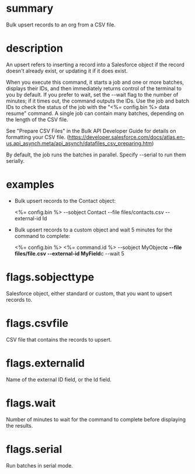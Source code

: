 # summary

Bulk upsert records to an org from a CSV file.

# description

An upsert refers to inserting a record into a Salesforce object if the record doesn't already exist, or updating it if it does exist.

When you execute this command, it starts a job and one or more batches, displays their IDs, and then immediately returns control of the terminal to you by default. If you prefer to wait, set the --wait flag to the number of minutes; if it times out, the command outputs the IDs. Use the job and batch IDs to check the status of the job with the "<%= config.bin %> data resume" command. A single job can contain many batches, depending on the length of the CSV file.

See "Prepare CSV Files" in the Bulk API Developer Guide for details on formatting your CSV file. (https://developer.salesforce.com/docs/atlas.en-us.api_asynch.meta/api_asynch/datafiles_csv_preparing.htm)

By default, the job runs the batches in parallel. Specify --serial to run them serially.

# examples

- Bulk upsert records to the Contact object:

  <%= config.bin %> --sobject Contact --file files/contacts.csv --external-id Id

- Bulk upsert records to a custom object and wait 5 minutes for the command to complete:

  <%= config.bin %> <%= command.id %> --sobject MyObject**c --file files/file.csv --external-id MyField**c --wait 5

# flags.sobjecttype

Salesforce object, either standard or custom, that you want to upsert records to.

# flags.csvfile

CSV file that contains the records to upsert.

# flags.externalid

Name of the external ID field, or the Id field.

# flags.wait

Number of minutes to wait for the command to complete before displaying the results.

# flags.serial

Run batches in serial mode.
